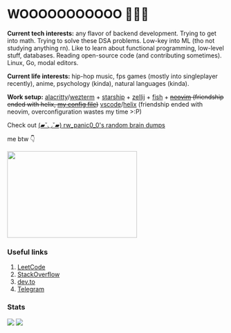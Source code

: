 # WOOOOOOOOOOO 😤😤😤

**Current tech interests:** any flavor of backend development. Trying to get into math. Trying to solve these DSA problems. Low-key into ML (tho not studying anything rn). Like to learn about functional programming, low-level stuff, databases. Reading open-source code (and contributing sometimes). Linux, Go, modal editors.

**Current life interests:** hip-hop music, fps games (mostly into singleplayer recently), anime, psychology (kinda), natural languages (kinda).

**Work setup:** [alacritty](https://github.com/alacritty/alacritty)/[wezterm](https://github.com/wez/wezterm) + [starship](https://github.com/starship/starship) + [zellij](https://github.com/zellij-org/zellij) + [fish](https://github.com/fish-shell/fish-shell) + ~~[neovim](https://github.com/neovim/neovim) (friendship ended with helix, [my config file](https://github.com/thedenisnikulin/nvim))~~ [vscode](https://github.com/microsoft/vscode)/[helix](https://github.com/helix-editor/helix) (friendship ended with neovim, overconfiguration wastes my time >:P)

Check out [(▰˘◡˘▰) rw_panic0_0's random brain dumps](https://thedenisnikulin.github.io/)

me btw 👇

<img src="https://github.com/thedenisnikulin/thedenisnikulin/assets/46903210/b02824ca-69fa-4f83-9c52-60885d1cbb85" width=300 height=200>

 ### Useful links 
1. [LeetCode](https://leetcode.com/thedenisnikulin/)
2. [StackOverflow](https://stackoverflow.com/users/12689465/thedenisnikulin)
3. [dev.to](https://dev.to/thedenisnikulin)
4. [Telegram](https://t.me/rw_panic0_0)

### Stats
<img src="https://github-readme-stats.vercel.app/api/?username=thedenisnikulin&show_icons=true&line_height=20&card_width=0&include_all_commits=true" />
<img src="https://github-readme-stats.vercel.app/api/top-langs/?username=thedenisnikulin&hide=css,html,Makefile,lua,vim%20script&langs_count=8&layout=compact&card_width=445" />


